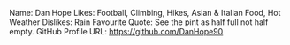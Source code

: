 Name: Dan Hope
Likes: Football, Climbing, Hikes, Asian & Italian Food, Hot Weather
Dislikes: Rain
Favourite Quote: See the pint as half full not half empty.
GitHub Profile URL: https://github.com/DanHope90
